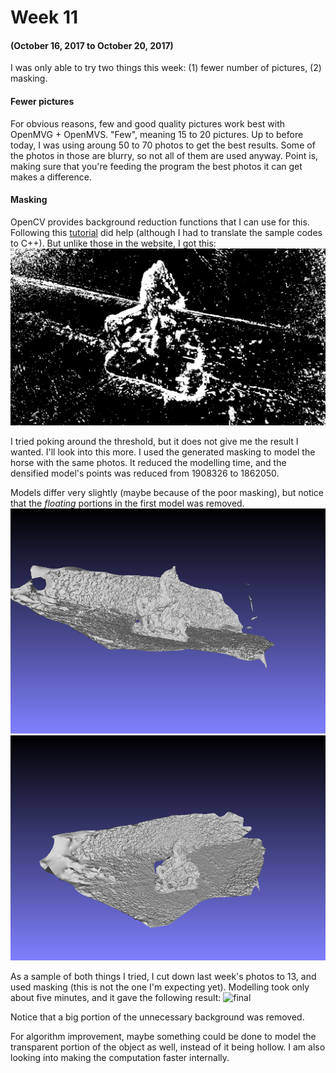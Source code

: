 # Week 11
#### (October 16, 2017 to October 20, 2017)

I was only able to try two things this week: (1) fewer number of pictures, (2) masking.

#### Fewer pictures
For obvious reasons, few and good quality pictures work best with OpenMVG + OpenMVS. "Few", meaning 15 to 20 pictures. Up to before today, I was using aroung 50 to 70 photos to get the best results. Some of the photos in those are blurry, so not all of them are used anyway. Point is, making sure that you're feeding the program the best photos it can get makes a difference.

#### Masking
OpenCV provides background reduction functions that I can use for this. Following this [tutorial](https://docs.opencv.org/3.3.0/db/d5c/tutorial_py_bg_subtraction.html) did help (although I had to translate the sample codes to C++). But unlike those in the website, I got this:
![sample mask](../Trials/images/horsepp/P_20171014_122852_012.jpg_mask.png)

I tried poking around the threshold, but it does not give me the result I wanted. I'll look into this more. I used the generated masking to model the horse with the same photos. It reduced the modelling time, and the densified model's points was reduced from 1908326 to 1862050.

Models differ very slightly (maybe because of the poor masking), but notice that the _floating_ portions in the first model was removed.
![1](../Trials/models/horsep/horsep_dense_mesh00.png)
![2](../Trials/models/horsep2/horsep2_dense_mesh00.png)


As a sample of both things I tried, I cut down last week's photos to 13, and used masking (this is not the one I'm expecting yet). Modelling took only about five minutes, and it gave the following result:
![final](../Trials/models/horsepp_out/horse00.png)

Notice that a big portion of the unnecessary background was removed.


For algorithm improvement, maybe something could be done to model the transparent portion of the object as well, instead of it being hollow. I am also looking into making the computation faster internally.
